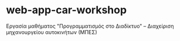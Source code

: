 # web-app-car-workshop
Εργασία μαθήματος "Προγραμματισμός στο Διαδίκτυο" – Διαχείριση μηχανουργείου αυτοκινήτων (ΜΠΕΣ)
